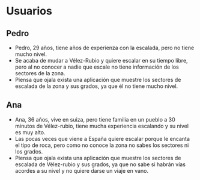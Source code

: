# Usuarios
## Pedro
- Pedro, 29 años, tiene años de experienza con la escalada, pero no tiene mucho nivel.
- Se acaba de mudar a Vélez-Rubio y quiere escalar en su tiempo libre, pero al no conocer a nadie que escale no tiene información de los sectores de la zona.
- Piensa que ojala exista una aplicación que muestre los sectores de escalada de la zona y sus grados, ya que él no tiene mucho nivel.

## Ana
- Ana, 36 años, vive en suiza, pero tiene familia en un pueblo a 30 minutos de Vélez-rubio, tiene mucha experiencia escalando y su nivel es muy alto.
- Las pocas veces que viene a España quiere escalar porque le encanta el tipo de roca, pero como no conoce la zona no sabes los sectores ni los grados.
- Piensa que ojala exista una aplicación que muestre los sectores de escalada de Vélez-rubio y sus grados, ya que no sabe si habrán vías acordes a su nivel y no quiere darse un viaje en vano.
